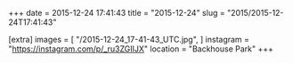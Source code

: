 +++
date = 2015-12-24 17:41:43
title = "2015-12-24"
slug = "2015/2015-12-24T17:41:43"

[extra]
images = [
    "/2015-12-24_17-41-43_UTC.jpg",
]
instagram = "https://instagram.com/p/_ru3ZGIIJX"
location = "Backhouse Park"
+++

